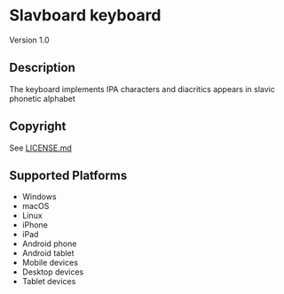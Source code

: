 Slavboard keyboard
==============

Version 1.0

Description
-----------
The keyboard implements IPA characters and diacritics appears in slavic phonetic alphabet

Copyright
---------
See [LICENSE.md](LICENSE.md)

Supported Platforms
-------------------
 * Windows
 * macOS
 * Linux
 * iPhone
 * iPad
 * Android phone
 * Android tablet
 * Mobile devices
 * Desktop devices
 * Tablet devices

